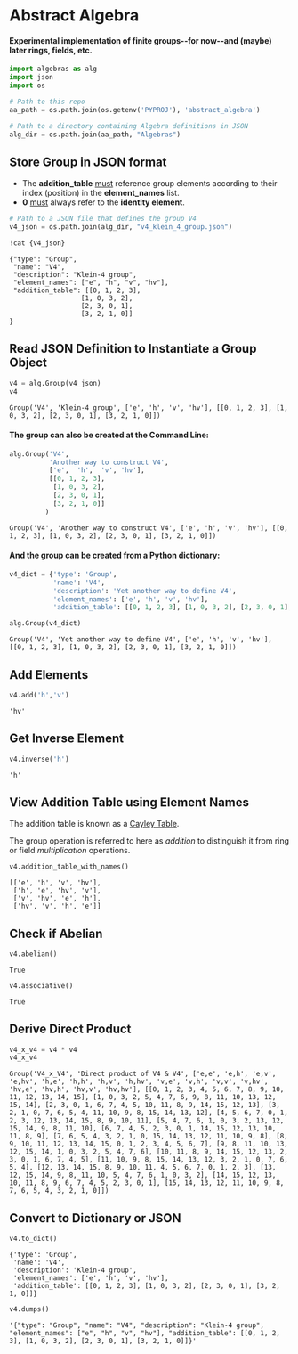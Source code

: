 # Abstract Algebra

#### Experimental implementation of finite groups--for now--and (maybe) later rings, fields, etc.


```python
import algebras as alg
import json
import os
```


```python
# Path to this repo
aa_path = os.path.join(os.getenv('PYPROJ'), 'abstract_algebra')

# Path to a directory containing Algebra definitions in JSON
alg_dir = os.path.join(aa_path, "Algebras")
```

## Store Group in JSON format

* The <b>addition_table</b> <u>must</u> reference group elements according to their index (position) in the <b>element_names</b> list.
* <b>0</b> <u>must</u> always refer to the <b>identity element</b>.


```python
# Path to a JSON file that defines the group V4
v4_json = os.path.join(alg_dir, "v4_klein_4_group.json")

!cat {v4_json}
```

    {"type": "Group",
     "name": "V4",
     "description": "Klein-4 group",
     "element_names": ["e", "h", "v", "hv"],
     "addition_table": [[0, 1, 2, 3],
                      [1, 0, 3, 2],
                      [2, 3, 0, 1],
                      [3, 2, 1, 0]]
    }


## Read JSON Definition to Instantiate a Group Object


```python
v4 = alg.Group(v4_json)
v4
```




    Group('V4', 'Klein-4 group', ['e', 'h', 'v', 'hv'], [[0, 1, 2, 3], [1, 0, 3, 2], [2, 3, 0, 1], [3, 2, 1, 0]])



#### The group can also be created at the Command Line:


```python
alg.Group('V4',
          'Another way to construct V4',
          ['e',  'h',  'v', 'hv'],
          [[0, 1, 2, 3],
           [1, 0, 3, 2],
           [2, 3, 0, 1],
           [3, 2, 1, 0]]
         )
```




    Group('V4', 'Another way to construct V4', ['e', 'h', 'v', 'hv'], [[0, 1, 2, 3], [1, 0, 3, 2], [2, 3, 0, 1], [3, 2, 1, 0]])



#### And the group can be created from a Python dictionary:


```python
v4_dict = {'type': 'Group',
           'name': 'V4',
           'description': 'Yet another way to define V4',
           'element_names': ['e', 'h', 'v', 'hv'],
           'addition_table': [[0, 1, 2, 3], [1, 0, 3, 2], [2, 3, 0, 1], [3, 2, 1, 0]]}

alg.Group(v4_dict)
```




    Group('V4', 'Yet another way to define V4', ['e', 'h', 'v', 'hv'], [[0, 1, 2, 3], [1, 0, 3, 2], [2, 3, 0, 1], [3, 2, 1, 0]])



## Add Elements


```python
v4.add('h','v')
```




    'hv'



## Get Inverse Element


```python
v4.inverse('h')
```




    'h'



## View Addition Table using Element Names

The addition table is known as a [Cayley Table](https://en.wikipedia.org/wiki/Cayley_table).

The group operation is referred to here as <i>addition</i> to distinguish it from ring or field <i>multiplication</i> operations.


```python
v4.addition_table_with_names()
```




    [['e', 'h', 'v', 'hv'],
     ['h', 'e', 'hv', 'v'],
     ['v', 'hv', 'e', 'h'],
     ['hv', 'v', 'h', 'e']]



## Check if Abelian


```python
v4.abelian()
```




    True




```python
v4.associative()
```




    True



## Derive Direct Product


```python
v4_x_v4 = v4 * v4
v4_x_v4
```




    Group('V4_x_V4', 'Direct product of V4 & V4', ['e,e', 'e,h', 'e,v', 'e,hv', 'h,e', 'h,h', 'h,v', 'h,hv', 'v,e', 'v,h', 'v,v', 'v,hv', 'hv,e', 'hv,h', 'hv,v', 'hv,hv'], [[0, 1, 2, 3, 4, 5, 6, 7, 8, 9, 10, 11, 12, 13, 14, 15], [1, 0, 3, 2, 5, 4, 7, 6, 9, 8, 11, 10, 13, 12, 15, 14], [2, 3, 0, 1, 6, 7, 4, 5, 10, 11, 8, 9, 14, 15, 12, 13], [3, 2, 1, 0, 7, 6, 5, 4, 11, 10, 9, 8, 15, 14, 13, 12], [4, 5, 6, 7, 0, 1, 2, 3, 12, 13, 14, 15, 8, 9, 10, 11], [5, 4, 7, 6, 1, 0, 3, 2, 13, 12, 15, 14, 9, 8, 11, 10], [6, 7, 4, 5, 2, 3, 0, 1, 14, 15, 12, 13, 10, 11, 8, 9], [7, 6, 5, 4, 3, 2, 1, 0, 15, 14, 13, 12, 11, 10, 9, 8], [8, 9, 10, 11, 12, 13, 14, 15, 0, 1, 2, 3, 4, 5, 6, 7], [9, 8, 11, 10, 13, 12, 15, 14, 1, 0, 3, 2, 5, 4, 7, 6], [10, 11, 8, 9, 14, 15, 12, 13, 2, 3, 0, 1, 6, 7, 4, 5], [11, 10, 9, 8, 15, 14, 13, 12, 3, 2, 1, 0, 7, 6, 5, 4], [12, 13, 14, 15, 8, 9, 10, 11, 4, 5, 6, 7, 0, 1, 2, 3], [13, 12, 15, 14, 9, 8, 11, 10, 5, 4, 7, 6, 1, 0, 3, 2], [14, 15, 12, 13, 10, 11, 8, 9, 6, 7, 4, 5, 2, 3, 0, 1], [15, 14, 13, 12, 11, 10, 9, 8, 7, 6, 5, 4, 3, 2, 1, 0]])



## Convert to Dictionary or JSON


```python
v4.to_dict()
```




    {'type': 'Group',
     'name': 'V4',
     'description': 'Klein-4 group',
     'element_names': ['e', 'h', 'v', 'hv'],
     'addition_table': [[0, 1, 2, 3], [1, 0, 3, 2], [2, 3, 0, 1], [3, 2, 1, 0]]}




```python
v4.dumps()
```




    '{"type": "Group", "name": "V4", "description": "Klein-4 group", "element_names": ["e", "h", "v", "hv"], "addition_table": [[0, 1, 2, 3], [1, 0, 3, 2], [2, 3, 0, 1], [3, 2, 1, 0]]}'


